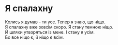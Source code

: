 # Я спалахну

Колись я думав - ти усе. Тепер я знаю, що ніщо. <br>
Я спалахну вже зовсім скоро. Я стану темною ніщо. <br>
Й шляхи утворяться із мене. І стану я усім. <br>
Бо все ніщо є, й ніщо є всім.
